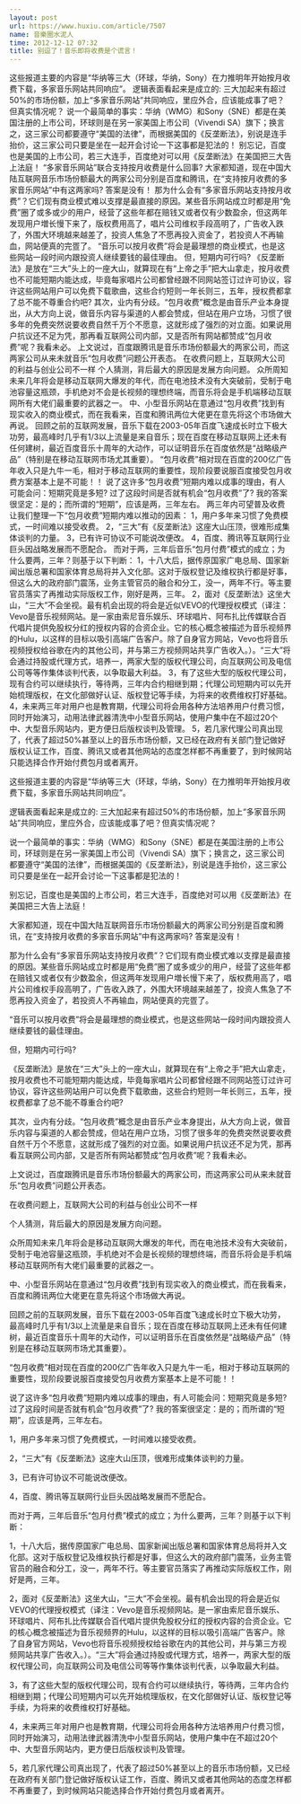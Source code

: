 ```yaml
---
layout: post
url: https://www.huxiu.com/article/7507
name: 音樂圈水泥人
time: 2012-12-12 07:32
title: 别逗了！音乐即将收费是个谎言！
---
```

这些报道主要的内容是“华纳等三大（环球，华纳，Sony）在力推明年开始按月收费下载，多家音乐网站共同响应”。 逻辑表面看起来是成立的: 三大加起来有超过50%的巿场份额，加上“多家音乐网站”共同响应，里应外合，应该能成事了吧？但真实情况呢？ 说一个最简单的事实：华纳（WMG）和Sony（SNE）都是在美国注册的上巿公司，环球则是在另一家美国上市公司（Vivendi SA）旗下；换言之，这三家公司都要遵守“美国的法律”，而根据美国的《反垄断法》，别说是连手抬价，这三家公司只要是坐在一起开会讨论一下这事都是犯法的！ 别忘记，百度也是美国的上市公司，若三大连手，百度绝对可以用《反垄断法》在美国把三大告上法庭！ “多家音乐网站”联合支持按月收费是什么回事? 大家都知道，现在中国大陆互联网音乐市场份额最大的两家公司分别是百度和腾讯，在“支持按月收费的多家音乐网站”中有这两家吗? 答案是没有！ 那为什么会有“多家音乐网站支持按月收费”？它们现有商业模式难以支撑是最直接的原因。某些音乐网站成立时都是用“免费”圈了或多或少的用户，经营了这些年都在赔钱又或者仅有少数盈余，但这两年发现用户増长慢下来了，版权费用高了，唱片公司维权手段高明了，广告收入跌了，外围大环境越来越差了，投资人焦急了不愿再投入资金了，若投资人不再输血，网站便真的完疍了。 “音乐可以按月收费”将会是最理想的商业模式，也是这些网站一段时间内跟投资人继续要钱的最佳理由。 但，短期内可行吗? 《反垄断法》是放在“三大”头上的一座大山，就算现在有“上帝之手”把大山拿走，按月收费也不可能短期内能达成，毕竟每家唱片公司都曾经跟不同网站签订过许可协议，容许这些网站用户可以免费下载歌曲，这些合约短则一年长则三，五年，授权费都拿了总不能不尊重合约吧? 其次，业内有分歧。“包月收费”概念是由音乐产业本身提出，从大方向上说，做音乐内容与渠道的人都会赞成，但站在用户立场，习惯了很多年的免费突然说要收费自然千万个不愿意，这就形成了强烈的对立面。如果说用户抗议还不足为凭，那再看互联网公司内部，又是否所有网站都赞成“包月收费”呢？我看未必。 上文说过，百度跟腾讯是音乐市场份额最大的两家公司，而这两家公司从来未就音乐“包月收费”问题公开表态。 在收费问题上，互联网大公司的利益与创业公司不一样 个人猜测，背后最大的原因是发展方向问题。 众所周知未来几年将会是移动互联网大爆发的年代，而在电池技术没有大突破前，受制于电池容量这瓶颈，手机绝对不会是长视频的理想终端，而音乐将会是手机端移动互联网所有大佬们最重要的武器之一。 中、小型音乐网站在意通过“包月收费”找到有现实收入的商业模式，而在我看来，百度和腾讯两位大佬更在意先将这个市场做大再说。 回顾之前的互联网发展，音乐下载在2003-05年百度飞速成长时立下极大功劳，最高峰时几乎有1/3以上流量是来自音乐；现在百度在移动互联网上还未有任何建树，最近百度音乐十周年的大动作，可以证明音乐在百度依然是“战略级产品”（特别是在移动互联网市场尤其重要）。 “包月收费”相对现在百度的200亿广告年收入只是九牛一毛，相对于移动互联网的重要性，现阶段要说服百度接受包月收费方案基本上是不可能！！ 说了这许多“包月收费”短期内难以成事的理由，有人可能会问：短期究竟是多短? 过了这段时间是否就有机会“包月收费”了? 我的答案很坚定：是的；而所谓的“短期”，应该是两，三年左右。 两三年内可望普及收费 让我们整理一下“包月收费”短期内难以推动的因素： 1，用户多年来习惯了免费模式，一时间难以接受收费。 2，“三大”有《反垄断法》这座大山压顶，很难形成集体谈判的力量。 3，已有许可协议不可能说改便改。 4，百度、腾讯等互联网行业巨头因战略发展而不愿配合。 而对于两，三年后音乐“包月付费”模式的成立；为什么要两，三年？则基于以下判断： 1，十八大后，据传原国家广电总局、国家新闻出版总署和国家体育总局将并入文化部。这对于版权登记及维权执行都是好事，但这么大的政府部门震荡，业务主管官员的融合和分工，没一，两年不行。等主要官员落实了再推动实际版权工作，刚好是两，三年。 2，面对《反垄断法》这坐大山，“三大”不会坐视。最有机会出现的将会是近似VEVO的代理授权模式（译注：Vevo是音乐视频网站。是一家由索尼音乐娱乐、环球唱片、阿布扎比传媒联合百代唱片提供免股权分红的授权内容的合资企业。它的核心概念被描述为音乐视频界的Hulu，以这样的目标以吸引高端广告客户。除了自身官方网站，Vevo也将音乐视频授权给谷歌在内的其他公司，并与第三方视频网站共享广告收入。）。“三大”将会通过持股或代理方式，培养一，两家大型的版权代理公司，向互联网公司及电信公司等等作集体谈判代表，以争取最大利益。 3，有了这些大型的版权代理公司，现有合约可以继续执行，等待两，三年内合约相继到期；代理公司短期内可以先开始梳理版权，在文化部做好认证、版权登记等手续，为将来的收费维权打好基础。 4，未来两三年对用户也是教育期，代理公司将会用各种方法培养用户付费习惯，同时开始演习，动用法律武器清洗中小型音乐网站，使用户集中在不超过20个中、大型音乐网站内，更方便日后版权谈判及管理。 5，若几家代理公司真出现了，代表了超过50%甚至以上的音乐市场份额，又已经在政府有关部门登记做好版权认证工作，百度、腾讯又或者其他网站的态度怎样都不再重要了，到时候网站只能选择合作开始付费包月或者离开。

这些报道主要的内容是“华纳等三大（环球，华纳，Sony）在力推明年开始按月收费下载，多家音乐网站共同响应”。

逻辑表面看起来是成立的: 三大加起来有超过50%的巿场份额，加上“多家音乐网站”共同响应，里应外合，应该能成事了吧？但真实情况呢？

说一个最简单的事实：华纳（WMG）和Sony（SNE）都是在美国注册的上巿公司，环球则是在另一家美国上市公司（Vivendi SA）旗下；换言之，这三家公司都要遵守“美国的法律”，而根据美国的《反垄断法》，别说是连手抬价，这三家公司只要是坐在一起开会讨论一下这事都是犯法的！

别忘记，百度也是美国的上市公司，若三大连手，百度绝对可以用《反垄断法》在美国把三大告上法庭！

大家都知道，现在中国大陆互联网音乐市场份额最大的两家公司分别是百度和腾讯，在“支持按月收费的多家音乐网站”中有这两家吗? 答案是没有！

那为什么会有“多家音乐网站支持按月收费”？它们现有商业模式难以支撑是最直接的原因。某些音乐网站成立时都是用“免费”圈了或多或少的用户，经营了这些年都在赔钱又或者仅有少数盈余，但这两年发现用户増长慢下来了，版权费用高了，唱片公司维权手段高明了，广告收入跌了，外围大环境越来越差了，投资人焦急了不愿再投入资金了，若投资人不再输血，网站便真的完疍了。

“音乐可以按月收费”将会是最理想的商业模式，也是这些网站一段时间内跟投资人继续要钱的最佳理由。

但，短期内可行吗?

《反垄断法》是放在“三大”头上的一座大山，就算现在有“上帝之手”把大山拿走，按月收费也不可能短期内能达成，毕竟每家唱片公司都曾经跟不同网站签订过许可协议，容许这些网站用户可以免费下载歌曲，这些合约短则一年长则三，五年，授权费都拿了总不能不尊重合约吧?

其次，业内有分歧。“包月收费”概念是由音乐产业本身提出，从大方向上说，做音乐内容与渠道的人都会赞成，但站在用户立场，习惯了很多年的免费突然说要收费自然千万个不愿意，这就形成了强烈的对立面。如果说用户抗议还不足为凭，那再看互联网公司内部，又是否所有网站都赞成“包月收费”呢？我看未必。

上文说过，百度跟腾讯是音乐市场份额最大的两家公司，而这两家公司从来未就音乐“包月收费”问题公开表态。

在收费问题上，互联网大公司的利益与创业公司不一样

个人猜测，背后最大的原因是发展方向问题。

众所周知未来几年将会是移动互联网大爆发的年代，而在电池技术没有大突破前，受制于电池容量这瓶颈，手机绝对不会是长视频的理想终端，而音乐将会是手机端移动互联网所有大佬们最重要的武器之一。

中、小型音乐网站在意通过“包月收费”找到有现实收入的商业模式，而在我看来，百度和腾讯两位大佬更在意先将这个市场做大再说。

回顾之前的互联网发展，音乐下载在2003-05年百度飞速成长时立下极大功劳，最高峰时几乎有1/3以上流量是来自音乐；现在百度在移动互联网上还未有任何建树，最近百度音乐十周年的大动作，可以证明音乐在百度依然是“战略级产品”（特别是在移动互联网市场尤其重要）。

“包月收费”相对现在百度的200亿广告年收入只是九牛一毛，相对于移动互联网的重要性，现阶段要说服百度接受包月收费方案基本上是不可能！！

说了这许多“包月收费”短期内难以成事的理由，有人可能会问：短期究竟是多短? 过了这段时间是否就有机会“包月收费”了? 我的答案很坚定：是的；而所谓的“短期”，应该是两，三年左右。

1，用户多年来习惯了免费模式，一时间难以接受收费。

2，“三大”有《反垄断法》这座大山压顶，很难形成集体谈判的力量。

3，已有许可协议不可能说改便改。

4，百度、腾讯等互联网行业巨头因战略发展而不愿配合。

而对于两，三年后音乐“包月付费”模式的成立；为什么要两，三年？则基于以下判断：

1，十八大后，据传原国家广电总局、国家新闻出版总署和国家体育总局将并入文化部。这对于版权登记及维权执行都是好事，但这么大的政府部门震荡，业务主管官员的融合和分工，没一，两年不行。等主要官员落实了再推动实际版权工作，刚好是两，三年。

2，面对《反垄断法》这坐大山，“三大”不会坐视。最有机会出现的将会是近似VEVO的代理授权模式（译注：Vevo是音乐视频网站。是一家由索尼音乐娱乐、环球唱片、阿布扎比传媒联合百代唱片提供免股权分红的授权内容的合资企业。它的核心概念被描述为音乐视频界的Hulu，以这样的目标以吸引高端广告客户。除了自身官方网站，Vevo也将音乐视频授权给谷歌在内的其他公司，并与第三方视频网站共享广告收入。）。“三大”将会通过持股或代理方式，培养一，两家大型的版权代理公司，向互联网公司及电信公司等等作集体谈判代表，以争取最大利益。

3，有了这些大型的版权代理公司，现有合约可以继续执行，等待两，三年内合约相继到期；代理公司短期内可以先开始梳理版权，在文化部做好认证、版权登记等手续，为将来的收费维权打好基础。

4，未来两三年对用户也是教育期，代理公司将会用各种方法培养用户付费习惯，同时开始演习，动用法律武器清洗中小型音乐网站，使用户集中在不超过20个中、大型音乐网站内，更方便日后版权谈判及管理。

5，若几家代理公司真出现了，代表了超过50%甚至以上的音乐市场份额，又已经在政府有关部门登记做好版权认证工作，百度、腾讯又或者其他网站的态度怎样都不再重要了，到时候网站只能选择合作开始付费包月或者离开。


